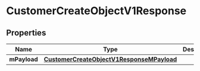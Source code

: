 
# CustomerCreateObjectV1Response

## Properties
| Name | Type | Description | Notes |
| ------------ | ------------- | ------------- | ------------- |
| **mPayload** | [**CustomerCreateObjectV1ResponseMPayload**](CustomerCreateObjectV1ResponseMPayload.md) |  |  |



